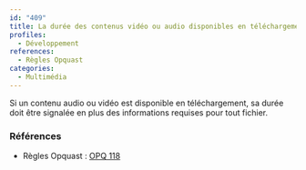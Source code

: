 ```yaml
---
id: "409"
title: La durée des contenus vidéo ou audio disponibles en téléchargement est indiquée.
profiles:
  - Développement
references:
  - Règles Opquast
categories:
  - Multimédia
---
```


Si un contenu audio ou vidéo est disponible en téléchargement, sa durée doit être signalée en plus des informations requises pour tout fichier.


### Références

*   Règles Opquast : [OPQ 118](https://checklists.opquast.com/fr/assurance-qualite-web/la-duree-des-contenus-video-ou-audio-est-indiquee)
